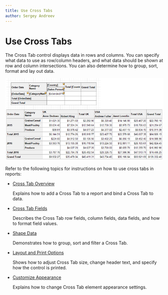 ```yaml
---
title: Use Cross Tabs
author: Sergey Andreev
---
```

# Use Cross Tabs

The Cross Tab control displays data in rows and columns. You can specify what data to use as row/column headers, and what data should be shown at row and column intersections. You can also determine how to group, sort, format and lay out data.

![](../../../../images/eurd-win-cross-tab-field-structure-on-preview.png)

Refer to the following topics for instructions on how to use cross tabs in reports:

* [Cross Tab Overview](use-cross-tabs/cross-tab-overview.md)

    Explains how to add a Cross Tab to a report and bind a Cross Tab to data.

* [Cross Tab Fields](use-cross-tabs/cross-tab-fields.md)

    Describes the Cross Tab row fields, column fields, data fields, and how to format field values.

* [Shape Data](use-cross-tabs/shape-data.md)

    Demonstrates how to group, sort and filter a Cross Tab.

* [Layout and Print Options](use-cross-tabs/layout-and-print-options.md)

    Shows how to adjust Cross Tab size, change header text, and specify how the control is printed.

* [Customize Appearance](use-cross-tabs/customize-appearance.md)

    Explains how to change Cross Tab element appearance settings.